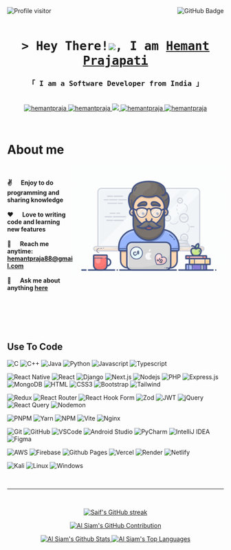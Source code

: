 <a   href="https://komarev.com/ghpvc/?username=hemantpraja">

  <img align="left" src="https://komarev.com/ghpvc/?username=hemantpraja&label=Visitors&color=0e75b6&style=flat" alt="Profile visitor" />
  <img  align="right" src="https://img.shields.io/github/followers/hemantpraja?label=Followers&style=social" alt="GitHub Badge">
</a>
<br/>
<br/>

<h1 align="center">
        <samp>> Hey There!<img src="https://raw.githubusercontent.com/MartinHeinz/MartinHeinz/master/wave.gif" width=30>, I am
                <b><a target="_blank" href="https://www.linkedin.com/in/hemantpr88/">Hemant Prajapati</a></b>
        </samp>
</h1>

<h3 align="center"> 
  <samp>
    「 I am a <b>Software Developer</b> from <b>India</b> 」
    <br>
    <br>
  </samp>
</h3>

<p align="center">
 <a href="https://hemantprajapati.vercel.app/" target="_blank">
  <img src="https://img.shields.io/badge/Website-DC143C?style=for-the-badge&logo=medium&logoColor=white" alt="hemantpraja" />
 </a>
 <a href="https://www.linkedin.com/in/hemantpr88/" target="_blank">
  <img src="https://img.shields.io/badge/LinkedIn-0077B5?style=for-the-badge&logo=linkedin&logoColor=white" alt="hemantpraja"/>
 </a>
 <!-- <a href="https://dev.to/hemantpraja" target="_blank">
  <img src="https://img.shields.io/badge/dev.to-0A0A0A?style=for-the-badge&logo=dev.to&logoColor=white" alt="hemantpraja" />
 </a> -->
 <a href="https://x.com/HemantP31987529" target="_blank">
  <img src="https://img.shields.io/badge/Twitter-1DA1F2?style=for-the-badge&logo=twitter&logoColor=white" />
 </a>
 <a href="https://www.instagram.com/h_hemant_p/" target="_blank">
  <img src="https://img.shields.io/badge/Instagram-fe4164?style=for-the-badge&logo=instagram&logoColor=white" alt="hemantpraja" />
 </a> 
 <a href="https://www.facebook.com/profile.php?id=61555765354445" target="_blank">
  <img src="https://img.shields.io/badge/Facebook-20BEFF?&style=for-the-badge&logo=facebook&logoColor=white" alt="hemantpraja"  />
  </a> 
</p>
<br />

<!-- About Section -->

# About me

<h4>
 <img align="right" width="350" src="/assets/programmer.gif" alt="Coding gif" />
 <br/>

 ✌️ &emsp; Enjoy to do programming and sharing knowledge <br/><br/>
 ❤️ &emsp; Love to writing code and learning new features <br/><br/>
 📧 &emsp; Reach me anytime: hemantpraja88@gmail.com <br/><br/>
 💬 &emsp; Ask me about anything [here](https://github.com/hemantpraja/hemantpraja/issues)

</h4>

<br/>
<br/>
<br/>
<br/>

## Use To Code

![C](https://img.shields.io/badge/c-%2300599C.svg?style=for-the-badge&logo=c&logoColor=white)
![C++](https://img.shields.io/badge/c++-%2300599C.svg?style=for-the-badge&logo=c%2B%2B&logoColor=white)
![Java](https://img.shields.io/badge/java-%23ED8B00.svg?style=for-the-badge&logo=openjdk&logoColor=white)
![Python](https://img.shields.io/badge/python-3670A0?style=for-the-badge&logo=python&logoColor=ffd)
![Javascript](https://img.shields.io/badge/Javascript-F0DB4F?style=for-the-badge&labelColor=black&logo=javascript&logoColor=F0DB4F)
![Typescript](https://img.shields.io/badge/Typescript-007acc?style=for-the-badge&labelColor=black&logo=typescript&logoColor=007acc)

![React Native](https://img.shields.io/badge/React_Native-20232A?style=for-the-badge&logo=react&logoColor=61DAFB)
![React](https://img.shields.io/badge/-React-61DBFB?style=for-the-badge&labelColor=black&logo=react&logoColor=61DBFB)
![Django](https://img.shields.io/badge/django-%23092E20.svg?style=for-the-badge&logo=django&logoColor=white)
![Next.js](https://img.shields.io/badge/next.js-000000?style=for-the-badge&logo=nextdotjs&logoColor=white)
![Nodejs](https://img.shields.io/badge/Nodejs-3C873A?style=for-the-badge&labelColor=black&logo=node.js&logoColor=3C873A)
![PHP](https://img.shields.io/badge/php-%23777BB4.svg?style=for-the-badge&logo=php&logoColor=white)
![Express.js](https://img.shields.io/badge/Express.js-000000?style=for-the-badge&logo=express&logoColor=white)
![MongoDB](https://img.shields.io/badge/MongoDB-4EA94B?style=for-the-badge&logo=mongodb&logoColor=white)
![HTML](https://img.shields.io/badge/HTML5-E34F26?style=for-the-badge&logo=html5&logoColor=white)
![CSS3](https://img.shields.io/badge/CSS3-1572B6?style=for-the-badge&logo=css3&logoColor=white)
![Bootstrap](https://img.shields.io/badge/Bootstrap-563D7C?style=for-the-badge&logo=bootstrap&logoColor=white)
![Tailwind](https://img.shields.io/badge/Tailwind_CSS-092749?style=for-the-badge&logo=tailwindcss&logoColor=06B6D4&labelColor=000000)

![Redux](https://img.shields.io/badge/Redux-593D88?style=for-the-badge&logo=redux&logoColor=white)
![React Router](https://img.shields.io/badge/React_Router-CA4245?style=for-the-badge&logo=react-router&logoColor=white)
![React Hook Form](https://img.shields.io/badge/React%20Hook%20Form-%23EC5990.svg?style=for-the-badge&logo=reacthookform&logoColor=white)
![Zod](https://img.shields.io/badge/zod-%233068b7.svg?style=for-the-badge&logo=zod&logoColor=white)
![JWT](https://img.shields.io/badge/JWT-black?style=for-the-badge&logo=JSON%20web%20tokens)
![jQuery](https://img.shields.io/badge/jquery-%230769AD.svg?style=for-the-badge&logo=jquery&logoColor=white)
![React Query](https://img.shields.io/badge/-React_Query-FF4154?style=for-the-badge&logo=react%20query&logoColor=white)
![Nodemon](https://img.shields.io/badge/NODEMON-%23323330.svg?style=for-the-badge&logo=nodemon&logoColor=%BBDEAD)

![PNPM](https://img.shields.io/badge/pnpm-%234a4a4a.svg?style=for-the-badge&logo=pnpm&logoColor=f69220)
![Yarn](https://img.shields.io/badge/yarn-%232C8EBB.svg?style=for-the-badge&logo=yarn&logoColor=white)
![NPM](https://img.shields.io/badge/NPM-%23CB3837.svg?style=for-the-badge&logo=npm&logoColor=white)
![Vite](https://img.shields.io/badge/vite-%23646CFF.svg?style=for-the-badge&logo=vite&logoColor=white)
![Nginx](https://img.shields.io/badge/nginx-%23009639.svg?style=for-the-badge&logo=nginx&logoColor=white)

![Git](https://img.shields.io/badge/Git-F05032?style=for-the-badge&logo=git&logoColor=white)
![GitHub](https://img.shields.io/badge/github-%23121011.svg?style=for-the-badge&logo=github&logoColor=white)
![VSCode](https://img.shields.io/badge/Visual_Studio_Code-0078d7?style=for-the-badge&logo=visual%20studio&logoColor=white)
![Android Studio](https://img.shields.io/badge/android%20studio-346ac1?style=for-the-badge&logo=android%20studio&logoColor=white)
![PyCharm](https://img.shields.io/badge/pycharm-143?style=for-the-badge&logo=pycharm&logoColor=black&color=black&labelColor=green)
![IntelliJ IDEA](https://img.shields.io/badge/IntelliJIDEA-000000.svg?style=for-the-badge&logo=intellij-idea&logoColor=white)
![Figma](https://img.shields.io/badge/figma-%23F24E1E.svg?style=for-the-badge&logo=figma&logoColor=white)


![AWS](https://img.shields.io/badge/AWS-%23FF9900.svg?style=for-the-badge&logo=amazon-aws&logoColor=white)
![Firebase](https://img.shields.io/badge/firebase-%23039BE5.svg?style=for-the-badge&logo=firebase)
![Github Pages](https://img.shields.io/badge/github%20pages-121013?style=for-the-badge&logo=github&logoColor=white)
![Vercel](https://img.shields.io/badge/vercel-%23000000.svg?style=for-the-badge&logo=vercel&logoColor=white)
![Render](https://img.shields.io/badge/Render-%46E3B7.svg?style=for-the-badge&logo=render&logoColor=white)
![Netlify](https://img.shields.io/badge/netlify-%23000000.svg?style=for-the-badge&logo=netlify&logoColor=#00C7B7)


![Kali](https://img.shields.io/badge/Kali-268BEE?style=for-the-badge&logo=kalilinux&logoColor=white)
![Linux](https://img.shields.io/badge/Linux-FCC624?style=for-the-badge&logo=linux&logoColor=black)
![Windows](https://img.shields.io/badge/Windows-0078D6?style=for-the-badge&logo=windows&logoColor=white)


<br/>
<hr/>
<br/>

<p align="center">
  <a href="https://github.com/hemantpraja">
    <img src="https://github-readme-streak-stats.herokuapp.com/?user=hemantpraja&theme=radical&border=7F3FBF&background=0D1117" alt="Saif's GitHub streak"/>
  </a>
</p>

<p align="center">
  <a href="https://github.com/hemantpraja">
    <img src="https://github-profile-summary-cards.vercel.app/api/cards/profile-details?username=hemantpraja&theme=radical" alt="Al Siam's GitHub Contribution"/>
  </a>
</p>

<p align="center"> 
    <a href="https://github.com/hemantpraja" align="center">
      <img alt="Al Siam's Github Stats" src="https://denvercoder1-github-readme-stats.vercel.app/api?username=hemantpraja&show_icons=true&count_private=true&theme=react&border_color=7F3FBF&bg_color=0D1117&title_color=F85D7F&icon_color=F8D866" height="192px" width="55%"/>
    </a>
  <a href="https://github.com/hemantpraja" align="center">
    <img alt="Al Siam's Top Languages" src="https://denvercoder1-github-readme-stats.vercel.app/api/top-langs/?username=hemantpraja&langs_count=8&layout=compact&theme=react&border_color=7F3FBF&bg_color=0D1117&title_color=F85D7F&icon_color=F8D866" height="192px" width="40%"/>
  </a>
<!--   <br/> -->
</p>
<br/>
<!--
![Hemant's Graph](https://github-readme-activity-graph.vercel.app/graph?username=hemantpraja&custom_title=Hemant's%20GitHub%20Activity%20Graph&bg_color=0D1117&color=7F3FBF&line=7F3FBF&point=7F3FBF&area_color=FFFFFF&title_color=FFFFFF&area=true)
-->
<!-- <br/>
<br/>
<!--
## Top Projects -
-->
<!--
[![PersonalBlog](https://github-readme-stats.vercel.app/api/pin/?username=hemantpraja&repo=PersonalBlog&border_color=7F3FBF&bg_color=0D1117&title_color=C9D1D9&text_color=8B949E&icon_color=7F3FBF)](https://github.com/hemantprajaPersonalBlog)
[![TrueFeedback](https://github-readme-stats.vercel.app/api/pin/?username=hemantpraja&repo=TrueFeedback&border_color=7F3FBF&bg_color=0D1117&title_color=C9D1D9&text_color=8B949E&icon_color=7F3FBF)](https://github.com/hemantpraja/TrueFeedback)
[![Attractive Css Designs](https://github-readme-stats.vercel.app/api/pin/?username=hemantpraja&repo=AttractiveCssDesigns&border_color=7F3FBF&bg_color=0D1117&title_color=C9D1D9&text_color=8B949E&icon_color=7F3FBF)](https://github.com/hemantpraja/AttractiveCssDesigns)
[![BookTourCab](https://github-readme-stats.vercel.app/api/pin/?username=hemantpraja&repo=BookTourCab&border_color=7F3FBF&bg_color=0D1117&title_color=C9D1D9&text_color=8B949E&icon_color=7F3FBF)](https://github.com/hemantpraja/BookTourCab)
-->
<!--
<br/>
<!--
<p align="left">
  <a href="https://github.com/hemantpraja?tab=repositories" target="_blank"><img alt="All Repositories" title="All Repositories" src="https://img.shields.io/badge/-All%20Repos-2962FF?style=for-the-badge&logo=koding&logoColor=white"/></a>
</p>
-->
